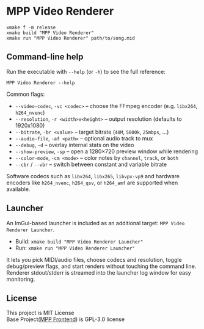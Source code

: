 # MPP Video Renderer

```
xmake f -m release
xmake build "MPP Video Renderer"
xmake run "MPP Video Renderer" path/to/song.mid
```

## Command-line help
Run the executable with `--help` (or `-h`) to see the full reference:

```
MPP Video Renderer --help
```

Common flags:
- `--video-codec`, `-vc <codec>` – choose the FFmpeg encoder (e.g. `libx264`, `h264_nvenc`)
- `--resolution`, `-r <width>x<height>` – output resolution (defaults to 1920x1080)
- `--bitrate`, `-br <value>` – target bitrate (`40M`, `5000k`, `25mbps`, ...)
- `--audio-file`, `-af <path>` – optional audio track to mux
- `--debug`, `-d` – overlay internal stats on the video
- `--show-preview`, `-sp` – open a 1280×720 preview window while rendering
- `--color-mode`, `-cm <mode>` – color notes by `channel`, `track`, or `both`
- `--cbr` / `--vbr` – switch between constant and variable bitrate

Software codecs such as `libx264`, `libx265`, `libvpx-vp9` and hardware encoders like `h264_nvenc`, `h264_qsv`, or `h264_amf` are supported when available.

## Launcher
An ImGui-based launcher is included as an additional target: `MPP Video Renderer Launcher`.

- Build: `xmake build "MPP Video Renderer Launcher"`
- Run: `xmake run "MPP Video Renderer Launcher"`

It lets you pick MIDI/audio files, choose codecs and resolution, toggle debug/preview flags, and start renders without touching the command line. Renderer stdout/stderr is streamed into the launcher log window for easy monitoring.

## License
This project is MIT License\
Base Project([MPP Frontend](https://github.com/multiplayerpiano/mpp-frontend-v1)) is GPL-3.0 license
